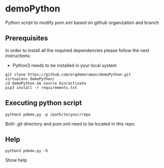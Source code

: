 # demoPython

Python script to modify pom.xml based on github organization and branch  

## Prerequisites

In order to install all the required dependencies please follow the next instructions:
* Python3 needs to be installed in your local system

```
git clone https://github.com/orgdemoramon/demoPython.git
virtualenv demoPython/
cd demoPython && source bin/activate
pip3 install -r requirements.txt
```
## Executing python script
```
python3 pdemo.py -p /path/to/your/repo
```

Both .git directory and pom.xml need to be located in this repo

## Help
```
python3 pdemo.py -h
```
Show help
